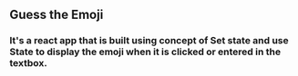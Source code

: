 ## Guess the Emoji

### It's a react app that is built using concept of Set state and use State to display the emoji when it is clicked or entered in the textbox.
